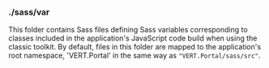 ### ./sass/var

This folder contains Sass files defining Sass variables corresponding to classes
included in the application's JavaScript code build when using the classic toolkit.
By default, files in this folder are mapped to the application's root namespace,
'VERT.Portal' in the same way as `"VERT.Portal/sass/src"`.